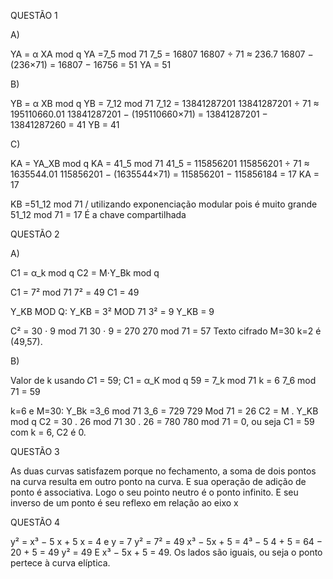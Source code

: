 QUESTÃO 1

A)

YA ​= α XA mod q
YA =7_5 mod 71
7_5 = 16807
16807 ÷ 71 ≈ 236.7
16807 − (236×71) = 16807 − 16756 = 51
YA = 51

B)

YB = α XB mod q
YB​ = 7_12 mod 71
7_12 = 13841287201
13841287201 ÷ 71 ≈ 195110660.01
13841287201 − (195110660×71) = 13841287201 − 13841287260 = 41
YB = 41

C)

KA = YA_XB mod q
KA = 41_5 mod 71
41_5 = 115856201
115856201 ÷ 71 ≈ 1635544.01
115856201 − (1635544×71) = 115856201 − 115856184 = 17
KA = 17

KB =51_12 mod 71 /  utilizando exponenciação modular pois é muito grande
51_12 mod 71 = 17 É a chave compartilhada

QUESTÃO 2

A)

C1 = α_k mod q
C2 = M⋅Y_Bk mod q

C1 = 7² mod 71
7² = 49
C1 = 49

Y_KB MOD Q: 
Y_KB = 3² MOD 71
3² = 9
Y_KB = 9

C² = 30 ⋅ 9 mod 71
30 ⋅ 9 = 270
270 mod 71 = 57     Texto cifrado M=30  k=2 é (49,57).

B)

Valor de k usando 𝐶1 = 59;
C1 ​= α_K mod q
59 = 7_k mod 71
k = 6
7_6 mod 71 = 59

k=6 e M=30:
Y_Bk =3_6 mod 71
3_6 = 729
729 Mod 71 = 26
C2 = M . Y_KB mod q
C2 = 30 . 26 mod 71
30 . 26 = 780
780 mod 71 = 0, ou seja C1 = 59 com k = 6, C2 é 0. 


QUESTÃO 3

As duas curvas satisfazem porque no fechamento, a soma de dois pontos na curva resulta em outro ponto na curva.
E sua operação de adição de ponto é associativa. Logo o seu pointo neutro é o ponto infinito. E seu inverso de um ponto é seu reflexo em relação ao eixo x


QUESTÃO 4

y² = x³ − 5 x + 5
x = 4 e y = 7
y² = 7² = 49
x³ − 5x + 5 = 4³ − 5  4 + 5 = 64 − 20 + 5 = 49
y² = 49 E x³ − 5x + 5 = 49. Os lados são iguais, ou seja o ponto pertece à curva elíptica.



